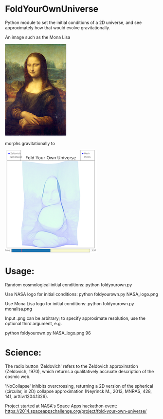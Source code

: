 FoldYourOwnUniverse
===================
Python module to set the initial conditions of a 2D universe, and see approximately how that would evolve gravitationally.

An image such as the Mona Lisa

![Mona Lisa](monalisa_small.png?raw=true "Mona Lisa")

morphs gravitationally to 

![Mona Lisa (folded)](monalisa_folded.png?raw=true "Mona Lisa (Folded)")

# Usage:

Random cosmological initial conditions:
python foldyourown.py

Use NASA logo for initial conditions:
python foldyourown.py NASA_logo.png

Use Mona Lisa logo for initial conditions:
python foldyourown.py monalisa.png

Input .png can be arbitrary; to specify approximate resolution, use the optional third argument, e.g.

python foldyourown.py NASA_logo.png 96

# Science:

The radio button 'Zeldovich' refers to the Zeldovich approximation (Zeldovich, 1970), which returns a qualitatively accruate description of the cosmic web.

'NoCollapse' inhibits overcrossing, returning a 2D version of the spherical (circular, in 2D) collapse approximation (Neyrinck M., 2013, MNRAS, 428, 141, arXiv:1204.1326).

Project started at NASA's Space Apps hackathon event:
https://2014.spaceappschallenge.org/project/fold-your-own-universe/
